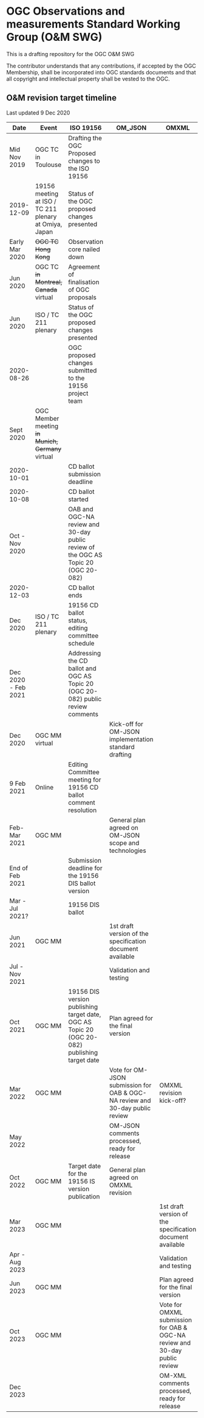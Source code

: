 # OGC Observations and measurements Standard Working Group (O&M SWG)
This is a drafting repository for the OGC O&amp;M SWG

The contributor understands that any contributions, if accepted by the OGC Membership, shall be incorporated into OGC standards documents and that all copyright and intellectual property shall be vested to the OGC.

## O&M revision target timeline
Last updated 9 Dec 2020

| Date        | Event | ISO 19156                     | OM_JSON | OMXML |
| ------------|-------|------------------------------ |-------|---------|
| Mid Nov 2019  | OGC TC in Toulouse | Drafting the OGC Proposed changes to the ISO 19156 ||
| 2019-12-09    | 19156 meeting at ISO / TC 211 plenary at Omiya, Japan     |Status of the OGC proposed  changes presented||
| Early Mar 2020 | ~~OGC TC Hong Kong~~ | Observation core nailed down | | |
| Jun 2020 | OGC TC ~~in Montreal, Canada~~ virtual | Agreement of finalisation of OGC proposals | |  |
| Jun 2020   | ISO / TC 211 plenary  | Status of the OGC proposed changes presented |
| 2020-08-26 | | OGC proposed changes submitted to the 19156 project team|
| Sept 2020 | OGC Member meeting ~~in Munich, Germany~~ virtual | |  |
| 2020-10-01  | | CD ballot submission deadline |
| 2020-10-08 | | CD ballot started |
| Oct - Nov 2020 | | OAB and OGC-NA review and 30-day public review of the OGC AS Topic 20 (OGC 20-082) |
| 2020-12-03 | | CD ballot ends |
| Dec 2020 | ISO / TC 211 plenary | 19156 CD ballot status, editing committee schedule |
| Dec 2020 - Feb 2021 | | Addressing the CD ballot and OGC AS Topic 20 (OGC 20-082) public review comments |
| Dec 2020 | OGC MM virtual | | Kick-off for OM-JSON implementation standard drafting |
| 9 Feb 2021 | Online | Editing Committee meeting for 19156 CD ballot comment resolution |
| Feb-Mar 2021 | OGC MM | | General plan agreed on OM-JSON scope and technologies |
| End of Feb 2021 | | Submission deadline for the 19156 DIS ballot version |
| Mar - Jul 2021? | | 19156 DIS ballot | 
| Jun 2021 | OGC MM | | 1st draft version of the specification document available | |
| Jul - Nov 2021 | | | Validation and testing |
| Oct 2021 | OGC MM | 19156 DIS version publishing target date, OGC AS Topic 20 (OGC 20-082) publishing target date | Plan agreed for the final version |  |
| Mar 2022 | OGC MM | | Vote for OM-JSON submission for OAB & OGC-NA review and 30-day public review |  OMXML revision kick-off? |
| May 2022 | | | OM-JSON comments processed, ready for release | |
| Oct 2022 | OGC MM | Target date for the 19156 IS version publication | General plan agreed on OMXML revision |
| Mar 2023 | OGC MM | | | 1st draft version of the specification document available |
| Apr - Aug 2023 | || | Validation and testing |
| Jun 2023 | OGC MM | | | Plan agreed for the final version |
| Oct 2023 | OGC MM | | | Vote for OMXML submission for OAB & OGC-NA review and 30-day public review |
| Dec 2023 |  | | | OM-XML comments processed, ready for release
